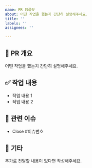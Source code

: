 ```yaml
---
name: PR 템플릿
about: 어떤 작업을 했는지 간단히 설명해주세요.
title: ''
labels: ''
assignees: ''

---
```


## 🔀 PR 개요
어떤 작업을 했는지 간단히 설명해주세요.

## ✅ 작업 내용
- 작업 내용 1
- 작업 내용 2

## 📎 관련 이슈
- Close #이슈번호

## 📝 기타
추가로 전달할 내용이 있다면 작성해주세요.
